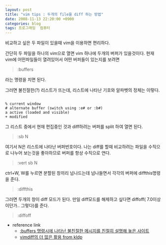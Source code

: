 ```yaml
---
layout: post
title: "vim tips : 두개의 file을 diff 하는 방법"
date: 2008-11-13 22:20:00 +0900
categories: blog
tags: 프로그래밍  컴퓨터
---
```


비교하고 싶은 두 파일이 있을때 vim을 이용하면 편리하다.

간단히 두 파일을 하나의 vim으로 열면 vim 하나에 두개의 버퍼가 있을것이다. 현재 vim에 어떤파일들이 열려있어서 어떤 버퍼들이 있는지를 보려면

>:buffers

라는 명령을 치면 된다.

그러면 불친절한(?) 리스트가 뜨는데, 리스트에 나타난 기호와 알파벳의 정체는 이렇다.

```

% current window
# alternate buffer (switch using :e# or :b#)
a active (loaded and visible)
+ modified

```

그 리스트 중에서 현재 편집중인 것과 diff하려는 버퍼를 split 하여 열면 된다.

> :sb N

여기서 N은 리스트에 나타난 버퍼번호이다. 나는 diff를 할때 비교하려는 파일을 수직으로 나누어 보는것을 좋아하므로 버퍼를 항상 수직으로 연다.

> :vert sb N

ctrl+W, W를 누르면 분할된 창끼리 넘나드는데 넘나들면서 각각의 버퍼에 diffthis명령을 준다.

> :diffthis

그러면 두개의 창이 diff 모드가 된다. 만일 diff모드를 해제하고 싶다면 diffoff( 7.0이상이던가.. 그렇다)를 준다.

> :diffoff

* reference link
   - [:buffers 명령시에 나타난 불친절한 메시지를 친절히 설명해 놓은 사이트](http://blog.interlinked.org/tutorials/vim_tutorial.html)
   - [vimdiff의 더 많은 활용 from kldp](http://kldp.org/node/1155)


